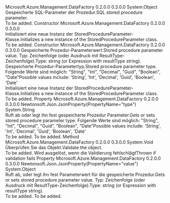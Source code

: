 <Type Name="StoredProcedureParameter" FullName="Microsoft.Azure.Management.DataFactory.Models.StoredProcedureParameter">
  <TypeSignature Language="C#" Value="public class StoredProcedureParameter" />
  <TypeSignature Language="ILAsm" Value=".class public auto ansi beforefieldinit StoredProcedureParameter extends System.Object" />
  <TypeSignature Language="DocId" Value="T:Microsoft.Azure.Management.DataFactory.Models.StoredProcedureParameter" />
  <TypeSignature Language="VB.NET" Value="Public Class StoredProcedureParameter" />
  <TypeSignature Language="F#" Value="type StoredProcedureParameter = class" />
  <AssemblyInfo>
    <AssemblyName>Microsoft.Azure.Management.DataFactory</AssemblyName>
    <AssemblyVersion>0.2.0.0</AssemblyVersion>
    <AssemblyVersion>0.3.0.0</AssemblyVersion>
  </AssemblyInfo>
  <Base>
    <BaseTypeName>System.Object</BaseTypeName>
  </Base>
  <Interfaces />
  <Docs>
    <summary>
            <span data-ttu-id="27379-101">Gespeicherte SQL-Parameter der Prozedur.</span><span class="sxs-lookup"><span data-stu-id="27379-101">SQL stored procedure parameter.</span></span>
            </summary>
    <remarks>To be added.</remarks>
  </Docs>
  <Members>
    <Member MemberName=".ctor">
      <MemberSignature Language="C#" Value="public StoredProcedureParameter ();" />
      <MemberSignature Language="ILAsm" Value=".method public hidebysig specialname rtspecialname instance void .ctor() cil managed" />
      <MemberSignature Language="DocId" Value="M:Microsoft.Azure.Management.DataFactory.Models.StoredProcedureParameter.#ctor" />
      <MemberSignature Language="VB.NET" Value="Public Sub New ()" />
      <MemberType>Constructor</MemberType>
      <AssemblyInfo>
        <AssemblyName>Microsoft.Azure.Management.DataFactory</AssemblyName>
        <AssemblyVersion>0.2.0.0</AssemblyVersion>
        <AssemblyVersion>0.3.0.0</AssemblyVersion>
      </AssemblyInfo>
      <Parameters />
      <Docs>
        <summary>
            <span data-ttu-id="27379-102">Initialisiert eine neue Instanz der StoredProcedureParameter-Klasse.</span><span class="sxs-lookup"><span data-stu-id="27379-102">Initializes a new instance of the StoredProcedureParameter class.</span></span>
            </summary>
        <remarks>To be added.</remarks>
      </Docs>
    </Member>
    <Member MemberName=".ctor">
      <MemberSignature Language="C#" Value="public StoredProcedureParameter (object value, string type = null);" />
      <MemberSignature Language="ILAsm" Value=".method public hidebysig specialname rtspecialname instance void .ctor(object value, string type) cil managed" />
      <MemberSignature Language="DocId" Value="M:Microsoft.Azure.Management.DataFactory.Models.StoredProcedureParameter.#ctor(System.Object,System.String)" />
      <MemberSignature Language="VB.NET" Value="Public Sub New (value As Object, Optional type As String = null)" />
      <MemberSignature Language="F#" Value="new Microsoft.Azure.Management.DataFactory.Models.StoredProcedureParameter : obj * string -&gt; Microsoft.Azure.Management.DataFactory.Models.StoredProcedureParameter" Usage="new Microsoft.Azure.Management.DataFactory.Models.StoredProcedureParameter (value, type)" />
      <MemberType>Constructor</MemberType>
      <AssemblyInfo>
        <AssemblyName>Microsoft.Azure.Management.DataFactory</AssemblyName>
        <AssemblyVersion>0.2.0.0</AssemblyVersion>
        <AssemblyVersion>0.3.0.0</AssemblyVersion>
      </AssemblyInfo>
      <Parameters>
        <Parameter Name="value" Type="System.Object" />
        <Parameter Name="type" Type="System.String" />
      </Parameters>
      <Docs>
        <param name="value"><span data-ttu-id="27379-103">Gespeicherte Prozedur-Parameterwert.</span><span class="sxs-lookup"><span data-stu-id="27379-103">Stored procedure parameter value.</span></span> <span data-ttu-id="27379-104">Typ: Zeichenfolge (oder Ausdruck mit ResultType-Zeichenfolge).</span><span class="sxs-lookup"><span data-stu-id="27379-104">Type: string (or Expression with resultType string).</span></span></param>
        <param name="type"><span data-ttu-id="27379-105">Gespeicherte Prozedur-Parametertyp.</span><span class="sxs-lookup"><span data-stu-id="27379-105">Stored procedure parameter type.</span></span> <span data-ttu-id="27379-106">Folgende Werte sind möglich: "String", "Int", "Decimal", "Guid", "Boolean", "Date"</span><span class="sxs-lookup"><span data-stu-id="27379-106">Possible values include: 'String', 'Int', 'Decimal', 'Guid', 'Boolean', 'Date'</span></span></param>
        <summary>
            <span data-ttu-id="27379-107">Initialisiert eine neue Instanz der StoredProcedureParameter-Klasse.</span><span class="sxs-lookup"><span data-stu-id="27379-107">Initializes a new instance of the StoredProcedureParameter class.</span></span>
            </summary>
        <remarks>To be added.</remarks>
      </Docs>
    </Member>
    <Member MemberName="Type">
      <MemberSignature Language="C#" Value="public string Type { get; set; }" />
      <MemberSignature Language="ILAsm" Value=".property instance string Type" />
      <MemberSignature Language="DocId" Value="P:Microsoft.Azure.Management.DataFactory.Models.StoredProcedureParameter.Type" />
      <MemberSignature Language="VB.NET" Value="Public Property Type As String" />
      <MemberSignature Language="F#" Value="member this.Type : string with get, set" Usage="Microsoft.Azure.Management.DataFactory.Models.StoredProcedureParameter.Type" />
      <MemberType>Property</MemberType>
      <AssemblyInfo>
        <AssemblyName>Microsoft.Azure.Management.DataFactory</AssemblyName>
        <AssemblyVersion>0.2.0.0</AssemblyVersion>
        <AssemblyVersion>0.3.0.0</AssemblyVersion>
      </AssemblyInfo>
      <Attributes>
        <Attribute>
          <AttributeName>Newtonsoft.Json.JsonProperty(PropertyName="type")</AttributeName>
        </Attribute>
      </Attributes>
      <ReturnValue>
        <ReturnType>System.String</ReturnType>
      </ReturnValue>
      <Docs>
        <summary>
            <span data-ttu-id="27379-108">Ruft ab oder legt ihn fest gespeicherte Prozedur Parameter.</span><span class="sxs-lookup"><span data-stu-id="27379-108">Gets or sets stored procedure parameter type.</span></span> <span data-ttu-id="27379-109">Folgende Werte sind möglich: "String", "Int", "Decimal", "Guid", "Boolean", "Date"</span><span class="sxs-lookup"><span data-stu-id="27379-109">Possible values include: 'String', 'Int', 'Decimal', 'Guid', 'Boolean', 'Date'</span></span>
            </summary>
        <value>To be added.</value>
        <remarks>To be added.</remarks>
      </Docs>
    </Member>
    <Member MemberName="Validate">
      <MemberSignature Language="C#" Value="public virtual void Validate ();" />
      <MemberSignature Language="ILAsm" Value=".method public hidebysig newslot virtual instance void Validate() cil managed" />
      <MemberSignature Language="DocId" Value="M:Microsoft.Azure.Management.DataFactory.Models.StoredProcedureParameter.Validate" />
      <MemberSignature Language="VB.NET" Value="Public Overridable Sub Validate ()" />
      <MemberSignature Language="F#" Value="abstract member Validate : unit -&gt; unit&#xA;override this.Validate : unit -&gt; unit" Usage="storedProcedureParameter.Validate " />
      <MemberType>Method</MemberType>
      <AssemblyInfo>
        <AssemblyName>Microsoft.Azure.Management.DataFactory</AssemblyName>
        <AssemblyVersion>0.2.0.0</AssemblyVersion>
        <AssemblyVersion>0.3.0.0</AssemblyVersion>
      </AssemblyInfo>
      <ReturnValue>
        <ReturnType>System.Void</ReturnType>
      </ReturnValue>
      <Parameters />
      <Docs>
        <summary>
            <span data-ttu-id="27379-110">Überprüfen Sie das Objekt.</span><span class="sxs-lookup"><span data-stu-id="27379-110">Validate the object.</span></span>
            </summary>
        <remarks>To be added.</remarks>
        <exception cref="T:Microsoft.Rest.ValidationException">
            <span data-ttu-id="27379-111">Wird ausgelöst, wenn die Validierung fehlschlägt</span><span class="sxs-lookup"><span data-stu-id="27379-111">Thrown if validation fails</span></span>
            </exception>
      </Docs>
    </Member>
    <Member MemberName="Value">
      <MemberSignature Language="C#" Value="public object Value { get; set; }" />
      <MemberSignature Language="ILAsm" Value=".property instance object Value" />
      <MemberSignature Language="DocId" Value="P:Microsoft.Azure.Management.DataFactory.Models.StoredProcedureParameter.Value" />
      <MemberSignature Language="VB.NET" Value="Public Property Value As Object" />
      <MemberSignature Language="F#" Value="member this.Value : obj with get, set" Usage="Microsoft.Azure.Management.DataFactory.Models.StoredProcedureParameter.Value" />
      <MemberType>Property</MemberType>
      <AssemblyInfo>
        <AssemblyName>Microsoft.Azure.Management.DataFactory</AssemblyName>
        <AssemblyVersion>0.2.0.0</AssemblyVersion>
        <AssemblyVersion>0.3.0.0</AssemblyVersion>
      </AssemblyInfo>
      <Attributes>
        <Attribute>
          <AttributeName>Newtonsoft.Json.JsonProperty(PropertyName="value")</AttributeName>
        </Attribute>
      </Attributes>
      <ReturnValue>
        <ReturnType>System.Object</ReturnType>
      </ReturnValue>
      <Docs>
        <summary>
            <span data-ttu-id="27379-112">Ruft ab, oder legt ihn fest Parameterwert für die gespeicherte Prozedur.</span><span class="sxs-lookup"><span data-stu-id="27379-112">Gets or sets stored procedure parameter value.</span></span> <span data-ttu-id="27379-113">Typ: Zeichenfolge (oder Ausdruck mit ResultType-Zeichenfolge).</span><span class="sxs-lookup"><span data-stu-id="27379-113">Type: string (or Expression with resultType string).</span></span>
            </summary>
        <value>To be added.</value>
        <remarks>To be added.</remarks>
      </Docs>
    </Member>
  </Members>
</Type>